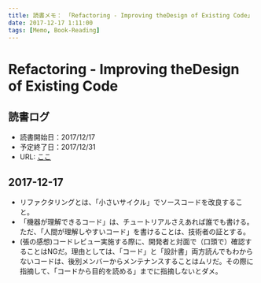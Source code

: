 ```yaml
---
title: 読書メモ： 「Refactoring - Improving theDesign of Existing Code」
date: 2017-12-17 1:11:00
tags: [Memo, Book-Reading]
---
```

# Refactoring - Improving theDesign of Existing Code

## 読書ログ
- 読書開始日：2017/12/17
- 予定終了日：2017/12/31
- URL: [ここ](https://github.com/chunminglu/books/blob/master/%E9%87%8D%E6%9E%84_%E6%94%B9%E5%96%84%E6%97%A2%E6%9C%89%E4%BB%A3%E7%A0%81%E7%9A%84%E8%AE%BE%E8%AE%A1%5B%E9%AB%98%E6%B8%85%E7%89%88%5D.pdf)

## 2017-12-17
- リファクタリングとは、「小さいサイクル」でソースコードを改良すること。
- 「機器が理解できるコード」は、チュートリアルさえあれば誰でも書ける。ただ、「人間が理解しやすいコード」を書けることは、技術者の証とする。
- (張の感想)コードレビュー実施する際に、開発者と対面で（口頭で）確認することはNGだ。理由としては、「コード」と「設計書」両方読んでもわからないコードは、後別メンバーからメンテナンスすることはムリだ。その際に指摘して、「コードから目的を読める」までに指摘しないとダメ。
